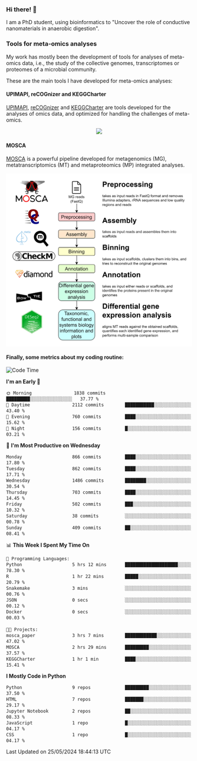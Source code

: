 ### Hi there! 👋

I am a PhD student, using bioinformatics to "Uncover the role of conductive nanomaterials in anaerobic digestion".

### Tools for meta-omics analyses

My work has mostly been the development of tools for analyses of meta-omics data, i.e., the study of the collective genomes, transcriptomes or proteomes of a microbial community.

These are the main tools I have developed for meta-omics analyses:

#### UPIMAPI, reCOGnizer and KEGGCharter

[UPIMAPI](https://github.com/iquasere/UPIMAPI), [reCOGnizer](https://github.com/iquasere/reCOGnizer) and [KEGGCharter](https://github.com/iquasere/KEGGCharter) are tools developed for the analyses of omics data, and optimized for handling the challenges of meta-omics.

<p align="center">
    <img src="assets/annotation_paper.png">
</p>

#### MOSCA

[MOSCA](https://github.com/iquasere/MOSCA) is a powerful pipeline developed for metagenomics (MG), metatranscriptomics (MT) and metaproteomics (MP) integrated analyses.

<p align="center">
    <img src="assets/mosca_workflow.png" align="center" width="700">
</p>


#### Finally, some metrics about my coding routine:

<!--START_SECTION:waka-->
![Code Time](http://img.shields.io/badge/Code%20Time-836%20hrs%2049%20mins-blue)

**I'm an Early 🐤** 

```text
🌞 Morning                1838 commits        █████████░░░░░░░░░░░░░░░░   37.77 % 
🌆 Daytime                2112 commits        ███████████░░░░░░░░░░░░░░   43.40 % 
🌃 Evening                760 commits         ████░░░░░░░░░░░░░░░░░░░░░   15.62 % 
🌙 Night                  156 commits         █░░░░░░░░░░░░░░░░░░░░░░░░   03.21 % 
```
📅 **I'm Most Productive on Wednesday** 

```text
Monday                   866 commits         ████░░░░░░░░░░░░░░░░░░░░░   17.80 % 
Tuesday                  862 commits         ████░░░░░░░░░░░░░░░░░░░░░   17.71 % 
Wednesday                1486 commits        ████████░░░░░░░░░░░░░░░░░   30.54 % 
Thursday                 703 commits         ████░░░░░░░░░░░░░░░░░░░░░   14.45 % 
Friday                   502 commits         ███░░░░░░░░░░░░░░░░░░░░░░   10.32 % 
Saturday                 38 commits          ░░░░░░░░░░░░░░░░░░░░░░░░░   00.78 % 
Sunday                   409 commits         ██░░░░░░░░░░░░░░░░░░░░░░░   08.41 % 
```


📊 **This Week I Spent My Time On** 

```text
💬 Programming Languages: 
Python                   5 hrs 12 mins       ████████████████████░░░░░   78.30 % 
R                        1 hr 22 mins        █████░░░░░░░░░░░░░░░░░░░░   20.79 % 
Snakemake                3 mins              ░░░░░░░░░░░░░░░░░░░░░░░░░   00.76 % 
JSON                     0 secs              ░░░░░░░░░░░░░░░░░░░░░░░░░   00.12 % 
Docker                   0 secs              ░░░░░░░░░░░░░░░░░░░░░░░░░   00.03 % 

🐱‍💻 Projects: 
mosca_paper              3 hrs 7 mins        ████████████░░░░░░░░░░░░░   47.02 % 
MOSCA                    2 hrs 29 mins       █████████░░░░░░░░░░░░░░░░   37.57 % 
KEGGCharter              1 hr 1 min          ████░░░░░░░░░░░░░░░░░░░░░   15.41 % 
```

**I Mostly Code in Python** 

```text
Python                   9 repos             █████████░░░░░░░░░░░░░░░░   37.50 % 
HTML                     7 repos             ███████░░░░░░░░░░░░░░░░░░   29.17 % 
Jupyter Notebook         2 repos             ██░░░░░░░░░░░░░░░░░░░░░░░   08.33 % 
JavaScript               1 repo              █░░░░░░░░░░░░░░░░░░░░░░░░   04.17 % 
CSS                      1 repo              █░░░░░░░░░░░░░░░░░░░░░░░░   04.17 % 
```




 Last Updated on 25/05/2024 18:44:13 UTC
<!--END_SECTION:waka-->
